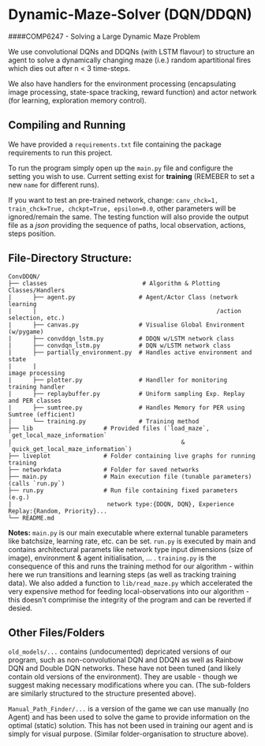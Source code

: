 # Dynamic-Maze-Solver (DQN/DDQN)
####COMP6247 - Solving a Large Dynamic Maze Problem

We use convolutional DQNs and DDQNs (with LSTM flavour) to structure an agent
to solve a dynamically changing maze (i.e.) random apartitional fires which dies out after n < 3
time-steps.

We also have handlers for the environment processing (encapsulating image processing, state-space tracking, reward function) 
and actor network (for learning, exploration memory control).

## Compiling and Running
We have provided a `requirements.txt` file containing the package requirements to run this project.


To run the program simply open up the `main.py` file and configure the setting you wish to use. Current
setting exist for **training** (REMEBER to set a new `name` for different runs). 

If you want to test an pre-trained network, change: `canv_chck=1,  train_chck=True, chckpt=True, epsilon=0.0`, other 
parameters will be ignored/remain the same. The testing function will also provide the output file
as a *json* providing the sequence of paths, local observation, actions, steps position.

## File-Directory Structure: 
    ConvDDQN/
    ├── classes                           # Algorithm & Plotting Classes/Handlers
    |      ├── agent.py                  # Agent/Actor Class (network learning
    |      |                                                   /action selection, etc.) 
    |      ├── canvas.py                 # Visualise Global Environment (w/pygame)
    |      ├── convddqn_lstm.py          # DDQN w/LSTM network class
    |      ├── convdqn_lstm.py           # DQN w/LSTM network class
    |      ├── partially_environment.py  # Handles active environment and state  
    |      |                                                           image processing 
    |      ├── plotter.py                # Handller for monitoring training handler
    |      ├── replaybuffer.py           # Uniform sampling Exp. Replay and PER classes
    |      ├── sumtree.py                # Handles Memory for PER using Sumtree (efficient)
    |      └── training.py               # Training method 
    ├── lib                    # Provided files (`load_maze`, `get_local_maze_information`
    |                                                & `quick_get_local_maze_information`)
    ├── liveplot               # Folder containing live graphs for running training
    ├── networkdata            # Folder for saved networks
    ├── main.py                # Main execution file (tunable parameters) (calls `run.py`)
    ├── run.py                 # Run file containing fixed parameters (e.g.) 
    |                           network type:{DDQN, DQN}, Experience Replay:{Random, Priority}...
    └── README.md

**Notes:** `main.py` is our main executable where external tunable parameters like batchsize, learning rate, etc. 
can be set. `run.py` is executed by main and contains architectural paramets like network type 
input dimensions (size of image), environment & agent initialisation, ... . `training.py` is the consequence
of this and runs the training method for our algorithm - within here we run transitions and
learning steps (as well as tracking training data). We also added a function to `lib/read_maze.py` which accelerated
the very expensive method for feeding local-observations into our algorithm - this doesn't
comprimise the integrity of the program and can be reverted if desied.

## Other Files/Folders
`old_models/...` contains (undocumented) depricated versions of our program, such as
non-convolutional DQN and DDQN as well as Rainbow DQN and Double DQN networks. These have not
been tuned (and likely contain old versions of the environment). They are usable - though we suggest making
necessary modifications where you can. (The sub-folders are similarly structured to the structure presented
above).

`Manual_Path_Finder/...` is a version of the game we can use manually (no Agent) and has been used 
to solve the game to provide information on the optimal (static) solution. This has not been used in training
our agent and is simply for visual purpose. (Similar folder-organisation to structure above).

